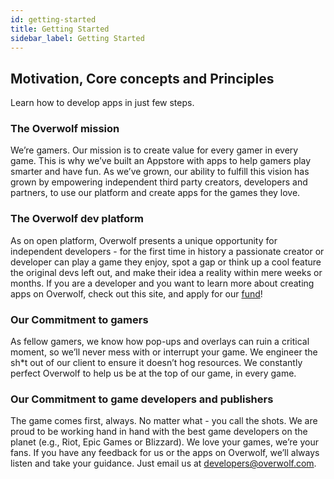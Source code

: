 ```yaml
---
id: getting-started
title: Getting Started
sidebar_label: Getting Started
---
```


## Motivation, Core concepts and Principles

Learn how to develop apps in just few steps.

### The Overwolf mission

We’re gamers. Our mission is to create value for every gamer in every game. This is why we’ve built an Appstore with apps to help gamers play smarter and have fun. As we’ve grown, our ability to fulfill this vision has grown by empowering independent third party creators, developers and partners, to use our platform and create apps for the games they love.

### The Overwolf dev platform

As on open platform, Overwolf presents a unique opportunity for independent developers - for the first time in history a passionate creator or developer can play a game they enjoy, spot a gap or think up a cool feature the original devs left out, and make their idea a reality within mere weeks or months. If you are a developer and you want to learn more about creating apps on Overwolf, check out this site, and apply for our [fund](https://www.overwolf.com/fund/home)!

### Our Commitment to gamers

As fellow gamers, we know how pop-ups and overlays can ruin a critical moment, so we’ll never mess with or interrupt your game. We engineer the sh*t out of our client to ensure it doesn’t hog resources. We constantly perfect Overwolf to help us be at the top of our game, in every game.

### Our Commitment to game developers and publishers

The game comes first, always. No matter what - you call the shots. We are proud to be working hand in hand with the best game developers on the planet (e.g., Riot, Epic Games or Blizzard). We love your games, we’re your fans. If you have any feedback for us or the apps on Overwolf, we’ll always listen and take your guidance. Just email us at developers@overwolf.com.
